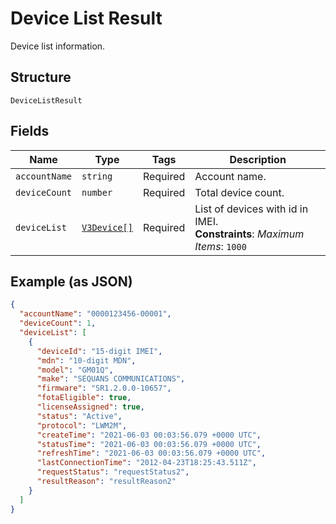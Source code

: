 
# Device List Result

Device list information.

## Structure

`DeviceListResult`

## Fields

| Name | Type | Tags | Description |
|  --- | --- | --- | --- |
| `accountName` | `string` | Required | Account name. |
| `deviceCount` | `number` | Required | Total device count. |
| `deviceList` | [`V3Device[]`](../../doc/models/v3-device.md) | Required | List of devices with id in IMEI.<br>**Constraints**: *Maximum Items*: `1000` |

## Example (as JSON)

```json
{
  "accountName": "0000123456-00001",
  "deviceCount": 1,
  "deviceList": [
    {
      "deviceId": "15-digit IMEI",
      "mdn": "10-digit MDN",
      "model": "GM01Q",
      "make": "SEQUANS COMMUNICATIONS",
      "firmware": "SR1.2.0.0-10657",
      "fotaEligible": true,
      "licenseAssigned": true,
      "status": "Active",
      "protocol": "LWM2M",
      "createTime": "2021-06-03 00:03:56.079 +0000 UTC",
      "statusTime": "2021-06-03 00:03:56.079 +0000 UTC",
      "refreshTime": "2021-06-03 00:03:56.079 +0000 UTC",
      "lastConnectionTime": "2012-04-23T18:25:43.511Z",
      "requestStatus": "requestStatus2",
      "resultReason": "resultReason2"
    }
  ]
}
```

